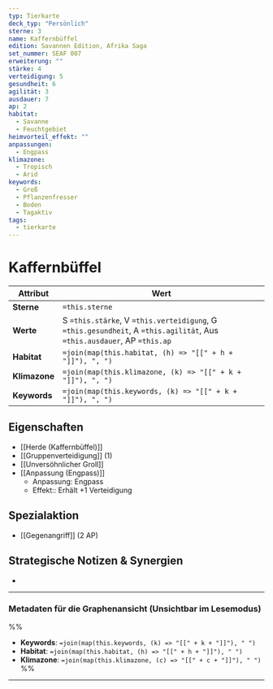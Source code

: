 ```yaml
---
typ: Tierkarte
deck_typ: "Persönlich"
sterne: 3
name: Kaffernbüffel
edition: Savannen Edition, Afrika Saga
set_nummer: SEAF 007
erweiterung: ""
stärke: 4
verteidigung: 5
gesundheit: 6
agilität: 3
ausdauer: 7
ap: 2
habitat:
  - Savanne
  - Feuchtgebiet
heimvorteil_effekt: ""
anpassungen:
  - Engpass
klimazone:
  - Tropisch
  - Arid
keywords:
  - Groß
  - Pflanzenfresser
  - Boden
  - Tagaktiv
tags:
  - tierkarte
---
```


# Kaffernbüffel

| Attribut | Wert |
|---|---|
| **Sterne** | `=this.sterne` |
| **Werte** | S `=this.stärke`, V `=this.verteidigung`, G `=this.gesundheit`, A `=this.agilität`, Aus `=this.ausdauer`, AP `=this.ap` |
| **Habitat** | `=join(map(this.habitat, (h) => "[[" + h + "]]"), ", ")` |
| **Klimazone**| `=join(map(this.klimazone, (k) => "[[" + k + "]]"), ", ")` |
| **Keywords** | `=join(map(this.keywords, (k) => "[[" + k + "]]"), ", ")` |

## Eigenschaften

- [[Herde (Kaffernbüffel)]]
- [[Gruppenverteidigung]] (1)
- [[Unversöhnlicher Groll]]
- [[Anpassung (Engpass)]]
	- Anpassung: Engpass
	- Effekt:: Erhält +1 Verteidigung

## Spezialaktion

- [[Gegenangriff]] (2 AP)

## Strategische Notizen & Synergien

-

---
### Metadaten für die Graphenansicht (Unsichtbar im Lesemodus)
%%
- **Keywords**: `=join(map(this.keywords, (k) => "[[" + k + "]]"), " ")`
- **Habitat**: `=join(map(this.habitat, (h) => "[[" + h + "]]"), " ")`
- **Klimazone**: `=join(map(this.klimazone, (c) => "[[" + c + "]]"), " ")`
%%
---